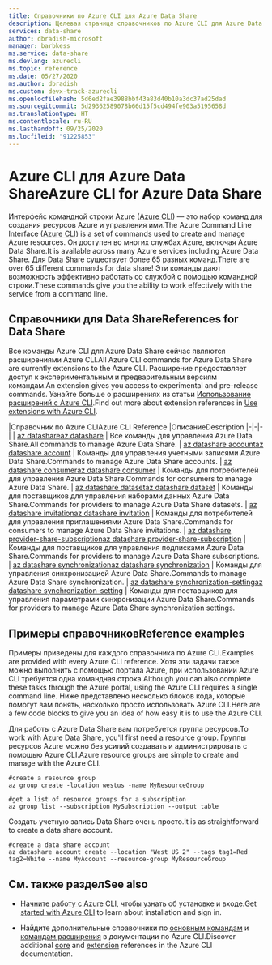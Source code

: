 ```yaml
---
title: Справочники по Azure CLI для Azure Data Share
description: Целевая страница справочников по Azure CLI для Azure Data Share
services: data-share
author: dbradish-microsoft
manager: barbkess
ms.service: data-share
ms.devlang: azurecli
ms.topic: reference
ms.date: 05/27/2020
ms.author: dbradish
ms.custom: devx-track-azurecli
ms.openlocfilehash: 5d6ed2fae3988bbf43a83d40b10a3dc37ad25dad
ms.sourcegitcommit: 5d29362589078b66d15f5cd494fe903a5195658d
ms.translationtype: HT
ms.contentlocale: ru-RU
ms.lasthandoff: 09/25/2020
ms.locfileid: "91225853"
---
```

# <a name="azure-cli-for-azure-data-share"></a><span data-ttu-id="21f39-103">Azure CLI для Azure Data Share</span><span class="sxs-lookup"><span data-stu-id="21f39-103">Azure CLI for Azure Data Share</span></span>

<span data-ttu-id="21f39-104">Интерфейс командной строки Azure ([Azure CLI](./what-is-azure-cli.md)) — это набор команд для создания ресурсов Azure и управления ими.</span><span class="sxs-lookup"><span data-stu-id="21f39-104">The Azure Command Line Interface ([Azure CLI](./what-is-azure-cli.md)) is a set of commands used to create and manage Azure resources.</span></span>  <span data-ttu-id="21f39-105">Он доступен во многих службах Azure, включая Azure Data Share.</span><span class="sxs-lookup"><span data-stu-id="21f39-105">It is available across many Azure services including Azure Data Share.</span></span>  <span data-ttu-id="21f39-106">Для Data Share существует более 65 разных команд.</span><span class="sxs-lookup"><span data-stu-id="21f39-106">There are over 65 different commands for data share!</span></span>  <span data-ttu-id="21f39-107">Эти команды дают возможность эффективно работать со службой с помощью командной строки.</span><span class="sxs-lookup"><span data-stu-id="21f39-107">These commands give you the ability to work effectively with the service from a command line.</span></span>

## <a name="references-for-data-share"></a><span data-ttu-id="21f39-108">Справочники для Data Share</span><span class="sxs-lookup"><span data-stu-id="21f39-108">References for Data Share</span></span>

<span data-ttu-id="21f39-109">Все команды Azure CLI для Azure Data Share сейчас являются расширениями Azure CLI.</span><span class="sxs-lookup"><span data-stu-id="21f39-109">All Azure CLI commands for Azure Data Share are currently extensions to the Azure CLI.</span></span>  <span data-ttu-id="21f39-110">Расширение предоставляет доступ к экспериментальным и предварительным версиям командам.</span><span class="sxs-lookup"><span data-stu-id="21f39-110">An extension gives you access to experimental and pre-release commands.</span></span>  <span data-ttu-id="21f39-111">Узнайте больше о расширениях из статьи [Использование расширений с Azure CLI](./azure-cli-extensions-overview.md).</span><span class="sxs-lookup"><span data-stu-id="21f39-111">Find out more about extension references in [Use extensions with Azure CLI](./azure-cli-extensions-overview.md).</span></span>

|<span data-ttu-id="21f39-112">Справочник по Azure CLI</span><span class="sxs-lookup"><span data-stu-id="21f39-112">Azure CLI Reference</span></span> |<span data-ttu-id="21f39-113">Описание</span><span class="sxs-lookup"><span data-stu-id="21f39-113">Description</span></span>
|-|-|-|
| [<span data-ttu-id="21f39-114">az datashare</span><span class="sxs-lookup"><span data-stu-id="21f39-114">az datashare</span></span>](/cli/azure/ext/datashare/datashare) | <span data-ttu-id="21f39-115">Все команды для управления Azure Data Share.</span><span class="sxs-lookup"><span data-stu-id="21f39-115">All commands to manage Azure Data Share.</span></span>
| [<span data-ttu-id="21f39-116">az datashare account</span><span class="sxs-lookup"><span data-stu-id="21f39-116">az datashare account</span></span>](/cli/azure/ext/datashare/datashare/account) | <span data-ttu-id="21f39-117">Команды для управления учетными записями Azure Data Share.</span><span class="sxs-lookup"><span data-stu-id="21f39-117">Commands to manage Azure Data Share accounts.</span></span>
| [<span data-ttu-id="21f39-118">az datashare consumer</span><span class="sxs-lookup"><span data-stu-id="21f39-118">az datashare consumer</span></span>](/cli/azure/ext/datashare/datashare/consumer) | <span data-ttu-id="21f39-119">Команды для потребителей для управления Azure Data Share.</span><span class="sxs-lookup"><span data-stu-id="21f39-119">Commands for consumers to manage Azure Data Share.</span></span>
| [<span data-ttu-id="21f39-120">az datashare dataset</span><span class="sxs-lookup"><span data-stu-id="21f39-120">az datashare dataset</span></span>](/cli/azure/ext/datashare/datashare/dataset) | <span data-ttu-id="21f39-121">Команды для поставщиков для управления наборами данных Azure Data Share.</span><span class="sxs-lookup"><span data-stu-id="21f39-121">Commands for providers to manage Azure Data Share datasets.</span></span>
| [<span data-ttu-id="21f39-122">az datashare invitation</span><span class="sxs-lookup"><span data-stu-id="21f39-122">az datashare invitation</span></span>](/cli/azure/ext/datashare/datashare/invitation) | <span data-ttu-id="21f39-123">Команды для потребителей для управления приглашениями Azure Data Share.</span><span class="sxs-lookup"><span data-stu-id="21f39-123">Commands for consumers to manage Azure Data Share invitations.</span></span>
| [<span data-ttu-id="21f39-124">az datashare provider-share-subscription</span><span class="sxs-lookup"><span data-stu-id="21f39-124">az datashare provider-share-subscription</span></span>](/cli/azure/ext/datashare/datashare/provider-share-subscription) | <span data-ttu-id="21f39-125">Команды для поставщиков для управления подписками Azure Data Share.</span><span class="sxs-lookup"><span data-stu-id="21f39-125">Commands for providers to manage Azure Data Share subscriptions.</span></span>
| [<span data-ttu-id="21f39-126">az datashare synchronization</span><span class="sxs-lookup"><span data-stu-id="21f39-126">az datashare synchronization</span></span>](/cli/azure/ext/datashare/datashare/synchronization)  | <span data-ttu-id="21f39-127">Команды для управления синхронизацией Azure Data Share.</span><span class="sxs-lookup"><span data-stu-id="21f39-127">Commands to manage Azure Data Share synchronization.</span></span>
| [<span data-ttu-id="21f39-128">az datashare synchronization-setting</span><span class="sxs-lookup"><span data-stu-id="21f39-128">az datashare synchronization-setting</span></span>](/cli/azure/ext/datashare/datashare/synchronization-setting)  | <span data-ttu-id="21f39-129">Команды для поставщиков для управления параметрами синхронизации Azure Data Share.</span><span class="sxs-lookup"><span data-stu-id="21f39-129">Commands for providers to manage Azure Data Share synchronization settings.</span></span>

## <a name="reference-examples"></a><span data-ttu-id="21f39-130">Примеры справочников</span><span class="sxs-lookup"><span data-stu-id="21f39-130">Reference examples</span></span>

<span data-ttu-id="21f39-131">Примеры приведены для каждого справочника по Azure CLI.</span><span class="sxs-lookup"><span data-stu-id="21f39-131">Examples are provided with every Azure CLI reference.</span></span> <span data-ttu-id="21f39-132">Хотя эти задачи также можно выполнить с помощью портала Azure, при использовании Azure CLI требуется одна командная строка.</span><span class="sxs-lookup"><span data-stu-id="21f39-132">Although you can also complete these tasks through the Azure portal, using the Azure CLI requires a single command line.</span></span>  <span data-ttu-id="21f39-133">Ниже представлено несколько блоков кода, которые помогут вам понять, насколько просто использовать Azure CLI.</span><span class="sxs-lookup"><span data-stu-id="21f39-133">Here are a few code blocks to give you an idea of how easy it is to use the Azure CLI.</span></span>

<span data-ttu-id="21f39-134">Для работы с Azure Data Share вам потребуется группа ресурсов.</span><span class="sxs-lookup"><span data-stu-id="21f39-134">To work with Azure Data Share, you'll first need a resource group.</span></span>  <span data-ttu-id="21f39-135">Группы ресурсов Azure можно без усилий создавать и администрировать с помощью Azure CLI.</span><span class="sxs-lookup"><span data-stu-id="21f39-135">Azure resource groups are simple to create and manage with the Azure CLI.</span></span>  

```azurecli
#create a resource group
az group create -location westus -name MyResourceGroup
```

```azurecli
#get a list of resource groups for a subscription
az group list --subscription MySubscription --output table
```

<span data-ttu-id="21f39-136">Создать учетную запись Data Share очень просто.</span><span class="sxs-lookup"><span data-stu-id="21f39-136">It is as straightforward to create a data share account.</span></span>

```azurecli
#create a data share account
az datashare account create --location "West US 2" --tags tag1=Red tag2=White --name MyAccount --resource-group MyResourceGroup
```

## <a name="see-also"></a><span data-ttu-id="21f39-137">См. также раздел</span><span class="sxs-lookup"><span data-stu-id="21f39-137">See also</span></span>

* <span data-ttu-id="21f39-138">[Начните работу с Azure CLI](./get-started-with-azure-cli.md), чтобы узнать об установке и входе.</span><span class="sxs-lookup"><span data-stu-id="21f39-138">[Get started with Azure CLI](./get-started-with-azure-cli.md) to learn about installation and sign in.</span></span>

* <span data-ttu-id="21f39-139">Найдите дополнительные справочники по [основным командам](/cli/azure/reference-index) и [командам расширения](./azure-cli-extensions-list.md) в документации по Azure CLI.</span><span class="sxs-lookup"><span data-stu-id="21f39-139">Discover additional [core](/cli/azure/reference-index) and [extension](./azure-cli-extensions-list.md) references in the Azure CLI documentation.</span></span>